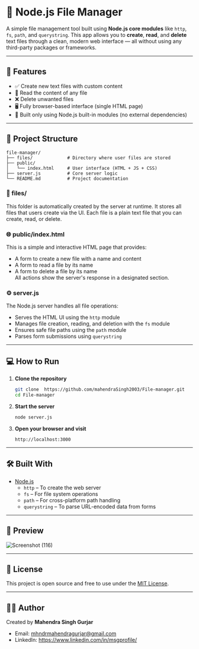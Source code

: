 # 📁 Node.js File Manager

A simple file management tool built using **Node.js core modules** like `http`, `fs`, `path`, and `querystring`. This app allows you to **create**, **read**, and **delete** text files through a clean, modern web interface — all without using any third-party packages or frameworks.

---

## 🚀 Features

- ✅ Create new text files with custom content  
- 📖 Read the content of any file  
- ❌ Delete unwanted files  
- 🖥️ Fully browser-based interface (single HTML page)  
- 🧩 Built only using Node.js built-in modules (no external dependencies)

---

## 📂 Project Structure

```
file-manager/
├── files/             # Directory where user files are stored
├── public/
│   └── index.html     # User interface (HTML + JS + CSS)
├── server.js          # Core server logic
└── README.md          # Project documentation
```

### 📁 files/
This folder is automatically created by the server at runtime. It stores all files that users create via the UI. Each file is a plain text file that you can create, read, or delete.

### 🌐 public/index.html
This is a simple and interactive HTML page that provides:
- A form to create a new file with a name and content
- A form to read a file by its name
- A form to delete a file by its name  
All actions show the server's response in a designated section.

### ⚙️ server.js
The Node.js server handles all file operations:
- Serves the HTML UI using the `http` module
- Manages file creation, reading, and deletion with the `fs` module
- Ensures safe file paths using the `path` module
- Parses form submissions using `querystring`

---

## 💻 How to Run

1. **Clone the repository**
   ```bash
   git clone  https://github.com/mahendraSingh2003/File-manager.git
   cd File-manager
   ```

2. **Start the server**
   ```bash
   node server.js
   ```

3. **Open your browser and visit**
   ```
   http://localhost:3000
   ```

---

## 🛠 Built With

- [Node.js](https://nodejs.org/)
  - `http` – To create the web server
  - `fs` – For file system operations
  - `path` – For cross-platform path handling
  - `querystring` – To parse URL-encoded data from forms

---

## 📸 Preview
![Screenshot (116)](https://github.com/user-attachments/assets/2684c866-14b1-46c7-bfcd-b6b2fd8d059c)

---

## 📄 License

This project is open source and free to use under the [MIT License](LICENSE).

---

## 🙋‍♂️ Author

Created by **Mahendra Singh Gurjar**  
- Email: mhndrmahendragurjar@gmail.com  
- LinkedIn: https://www.linkedin.com/in/msgprofile/
